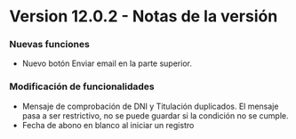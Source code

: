 # Version 12.0.2 - Notas de la versi&oacute;n

### Nuevas funciones
- Nuevo bot&oacute;n Enviar email en la parte superior.

### Modificaci&oacute;n de funcionalidades
- Mensaje de comprobaci&oacute;n de DNI y Titulaci&oacute;n duplicados. El mensaje pasa a ser restrictivo, no se puede guardar si la condici&oacute;n no se cumple.
- Fecha de abono en blanco al iniciar un registro